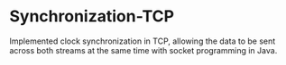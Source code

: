 # Synchronization-TCP
  Implemented clock synchronization in TCP, allowing the data to be sent across both streams at the same time with socket programming in Java.
